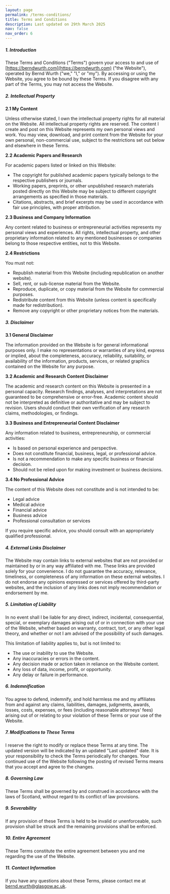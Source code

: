 ```yaml
---
layout: page
permalink: /terms-conditions/
title: Terms and Conditions
description: Last updated on 29th March 2025
nav: false
nav_order: 6
---
```


##### **1. Introduction**

These Terms and Conditions ("Terms") govern your access to and use of [https://berndwurth.com](https://berndwurth.com) ("the Website"), operated by Bernd Wurth ("we," "I," or "my").
By accessing or using the Website, you agree to be bound by these Terms. If you disagree with any part of the Terms, you may not access the Website.

##### **2. Intellectual Property**

**2.1 My Content**

Unless otherwise stated, I own the intellectual property rights for all material on the Website. All intellectual property rights are reserved.
The content I create and post on this Website represents my own personal views and work. You may view, download, and print content from the Website for your own personal, non-commercial use, subject to the restrictions set out below and elsewhere in these Terms.

**2.2 Academic Papers and Research**

For academic papers listed or linked on this Website:

- The copyright for published academic papers typically belongs to the respective publishers or journals.
- Working papers, preprints, or other unpublished research materials posted directly on this Website may be subject to different copyright arrangements as specified in those materials.
- Citations, abstracts, and brief excerpts may be used in accordance with fair use principles, with proper attribution.

**2.3 Business and Company Information**

Any content related to business or entrepreneurial activities represents my personal views and experiences. All rights, intellectual property, and other proprietary information related to any mentioned businesses or companies belong to those respective entities, not to this Website.

**2.4 Restrictions**

You must not:

- Republish material from this Website (including republication on another website).
- Sell, rent, or sub-license material from the Website.
- Reproduce, duplicate, or copy material from the Website for commercial purposes.
- Redistribute content from this Website (unless content is specifically made for redistribution).
- Remove any copyright or other proprietary notices from the materials.

##### **3. Disclaimer**

**3.1 General Disclaimer**

The information provided on the Website is for general informational purposes only. I make no representations or warranties of any kind, express or implied, about the completeness, accuracy, reliability, suitability, or availability of the information, products, services, or related graphics contained on the Website for any purpose.

**3.2 Academic and Research Content Disclaimer**

The academic and research content on this Website is presented in a personal capacity.
Research findings, analyses, and interpretations are not guaranteed to be comprehensive or error-free.
Academic content should not be interpreted as definitive or authoritative and may be subject to revision.
Users should conduct their own verification of any research claims, methodologies, or findings.

**3.3 Business and Entrepreneurial Content Disclaimer**

Any information related to business, entrepreneurship, or commercial activities:

- Is based on personal experience and perspective.
- Does not constitute financial, business, legal, or professional advice.
- Is not a recommendation to make any specific business or financial decision.
- Should not be relied upon for making investment or business decisions.

**3.4 No Professional Advice**

The content of this Website does not constitute and is not intended to be:

- Legal advice
- Medical advice
- Financial advice
- Business advice
- Professional consultation or services

If you require specific advice, you should consult with an appropriately qualified professional.

##### **4. External Links Disclaimer**

The Website may contain links to external websites that are not provided or maintained by or in any way affiliated with me. These links are provided solely for your convenience.
I do not guarantee the accuracy, relevance, timeliness, or completeness of any information on these external websites. I do not endorse any opinions expressed or services offered by third-party websites, and the inclusion of any links does not imply recommendation or endorsement by me.

##### **5. Limitation of Liability**

In no event shall I be liable for any direct, indirect, incidental, consequential, special, or exemplary damages arising out of or in connection with your use of the Website, whether based on warranty, contract, tort, or any other legal theory, and whether or not I am advised of the possibility of such damages.

This limitation of liability applies to, but is not limited to:

- The use or inability to use the Website.
- Any inaccuracies or errors in the content.
- Any decision made or action taken in reliance on the Website content.
- Any loss of data, income, profit, or opportunity.
- Any delay or failure in performance.

##### **6. Indemnification**

You agree to defend, indemnify, and hold harmless me and my affiliates from and against any claims, liabilities, damages, judgments, awards, losses, costs, expenses, or fees (including reasonable attorneys' fees) arising out of or relating to your violation of these Terms or your use of the Website.

##### **7. Modifications to These Terms**

I reserve the right to modify or replace these Terms at any time. The updated version will be indicated by an updated "Last updated" date. It is your responsibility to check the Terms periodically for changes.
Your continued use of the Website following the posting of revised Terms means that you accept and agree to the changes.

##### **8. Governing Law**

These Terms shall be governed by and construed in accordance with the laws of Scotland, without regard to its conflict of law provisions.

##### **9. Severability**

If any provision of these Terms is held to be invalid or unenforceable, such provision shall be struck and the remaining provisions shall be enforced.

##### **10. Entire Agreement**

These Terms constitute the entire agreement between you and me regarding the use of the Website.

##### **11. Contact Information**

If you have any questions about these Terms, please contact me at [bernd.wurth@glasgow.ac.uk](mailto:bernd.wurth@glasgow.ac.uk).
